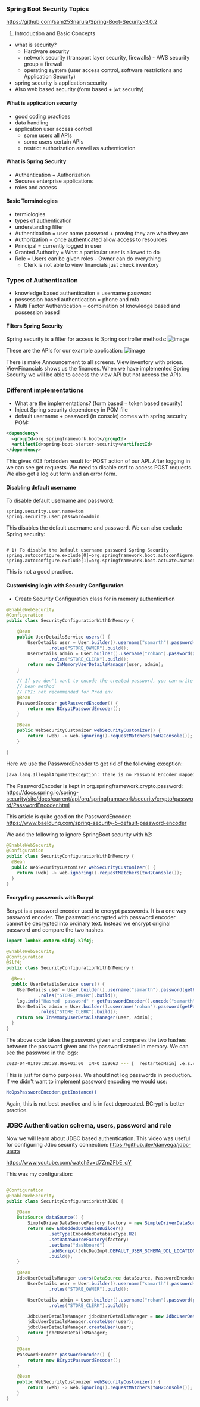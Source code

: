 
### Spring Boot Security Topics
https://github.com/sam253narula/Spring-Boot-Security-3.0.2

1. Introduction and Basic Concepts
- what is security?
    - Hardware security
    - network security (transport layer security, firewalls) - AWS security group = firewall
    - operating system (user access control, software restrictions and Application Security)
- spring security is application security
- Also web based security (form based + jwt security)

#### What is application security
- good coding practices
- data handling
- application user access control
    - some users all APIs
    - some users certain APIs
    - restrict authorization aswell as authentication

#### What is Spring Security
- Authentication + Authorization
- Secures enterprise applications
- roles and access

#### Basic Terminologies
- termiologies
- types of authentication
- understanding filter
- Authentication = user name password + proving they are who they are
- Authorization = once authenticated allow access to resources
- Principal = currently logged in user
- Granted Authority = What a particular user is allowed to do
- Role = Users can be given roles - Owner can do everything
    - Clerk is not able to view financials just check inventory

### Types of Authentication
- knowledge based authentication = username password
- possession based authentication = phone and mfa
- Multi Factor Authentication = combination of knowledge based and possession based


#### Filters Spring Security
Spring security is a filter for access to Spring controller methods:
![image](https://user-images.githubusercontent.com/27693622/227707037-c60ec7b6-cb2c-4cd6-90be-ccc448147150.png)

These are the APIs for our example application:
![image](https://user-images.githubusercontent.com/27693622/227707208-55290641-e049-4076-86f4-820657616164.png)

There is make Announcement to all screens. View inventory with prices. ViewFinancials shows us the finances.
When we have implemented Spring Security we will be able to access the view API but not access the APIs.

### Different implementations
- What are the implementations? (form based + token based security)
- Inject Spring security dependency in POM file
- default username + password (in console) comes with spring security POM:

```xml
<dependency>
  <groupId>org.springframework.boot</groupId>
  <artifactId>spring-boot-starter-security</artifactId>
</dependency>
```

This gives 403 forbidden result for POST action of our API. After logging in we can see get requests.
We need to disable csrf to access POST requests. We also get a log out form and an error form.

#### Disabling default username
To disable default username and password:
```properties
spring.security.user.name=tom
spring.security.user.password=admin
```
This disables the default username and password. We can also exclude Spring security:
```properties

# 1) To disable the Default username password Spring Security 
spring.autoconfigure.exclude[0]=org.springframework.boot.autoconfigure.security.servlet.SecurityAutoConfiguration
spring.autoconfigure.exclude[1]=org.springframework.boot.actuate.autoconfigure.security.servlet.ManagementWebSecurityAutoConfiguration
```
This is not a good practice.

#### Customising login with Security Configuration
- Create Security Configuration class for in memory authentication

```java
@EnableWebSecurity
@Configuration
public class SecurityConfigurationWithInMemory {

    @Bean
    public UserDetailsService users() {
        UserDetails user = User.builder().username("samarth").password(getPasswordEncoder().encode("samarth"))
                .roles("STORE_OWNER").build();
        UserDetails admin = User.builder().username("rohan").password(getPasswordEncoder().encode("rohan"))
                .roles("STORE_CLERK").build();
        return new InMemoryUserDetailsManager(user, admin);
    }

    // If you don't want to encode the created password, you can write the below
    // bean method
    // FYI: not recommended for Prod env
    @Bean
    PasswordEncoder getPasswordEncoder() {
        return new BCryptPasswordEncoder();
    }

    @Bean
    public WebSecurityCustomizer webSecurityCustomizer() {
        return (web) -> web.ignoring().requestMatchers(toH2Console());
    }

}
```
Here we use the PasswordEncoder to get rid of the following exception:
```bash
java.lang.IllegalArgumentException: There is no Password Encoder mapped for the id "null".
```
The PasswordEncoder is kept in org.springframework.crypto.password:
https://docs.spring.io/spring-security/site/docs/current/api/org/springframework/security/crypto/password/PasswordEncoder.html

This article is quite good on the PasswordEncoder:
https://www.baeldung.com/spring-security-5-default-password-encoder

We add the following to ignore SpringBoot security with h2:
```java
@EnableWebSecurity
@Configuration
public class SecurityConfigurationWithInMemory {
  @Bean
  public WebSecurityCustomizer webSecurityCustomizer() {
    return (web) -> web.ignoring().requestMatchers(toH2Console());
  }
}

```


#### Encrypting passwords with Bcrypt
Bcrypt is a password encoder used to encrypt passwords. It is a one way password encoder. The password encrypted with
password encoder cannot be decrypted into ordinary text. Instead we encrypt original password and compare the two hashes.

```java
import lombok.extern.slf4j.Slf4j;

@EnableWebSecurity
@Configuration
@Slf4j
public class SecurityConfigurationWithInMemory {

  @Bean
  public UserDetailsService users() {
    UserDetails user = User.builder().username("samarth").password(getPasswordEncoder().encode("samarth"))
            .roles("STORE_OWNER").build();
    log.info("Hashed  password" + getPasswordEncoder().encode("samarth"));
    UserDetails admin = User.builder().username("rohan").password(getPasswordEncoder().encode("rohan"))
            .roles("STORE_CLERK").build();
    return new InMemoryUserDetailsManager(user, admin);
  }
}
```
The above code takes the password given and compares the two hashes between the password given and the password stored in
memory. We can see the password in the logs:
```bash
2023-04-01T09:38:58.095+01:00  INFO 159663 --- [  restartedMain] .e.s.c.SecurityConfigurationWithInMemory : Hashed  password$2a$10$wy/G.aCMv7TGPjO7eioei.hTV9/XpSvVnfEDua5eN3/EejKRzmYMm
```
This is just for demo purposes. We should not log passwords in production. If we didn't want to implement password encoding
we would use:
```bash
NoOpsPasswordEncoder.getInstance()
```
Again, this is not best practice and is in fact deprecated. BCrypt is better practice.

### JDBC Authentication schema, users, password and role

Now we will learn about JDBC based authentication. This video was useful for configuring Jdbc security connection:
https://github.dev/danvega/jdbc-users

https://www.youtube.com/watch?v=d7ZmZFbE_qY

This was my configuration:
```java

@Configuration
@EnableWebSecurity
public class SecurityConfigurationWithJDBC {

    @Bean
    DataSource dataSource() {
        SimpleDriverDataSourceFactory factory = new SimpleDriverDataSourceFactory();
        return new EmbeddedDatabaseBuilder()
                .setType(EmbeddedDatabaseType.H2)
                .setDataSourceFactory(factory)
                .setName("dashboard")
                .addScript(JdbcDaoImpl.DEFAULT_USER_SCHEMA_DDL_LOCATION)
                .build();
    }

    @Bean
    JdbcUserDetailsManager users(DataSource dataSource, PasswordEncoder encoder) {
		UserDetails user = User.builder().username("samarth").password(passwordEncoder().encode("samarth"))
				.roles("STORE_OWNER").build();

        UserDetails admin = User.builder().username("rohan").password(passwordEncoder().encode("rohan"))
				.roles("STORE_CLERK").build();

        JdbcUserDetailsManager jdbcUserDetailsManager = new JdbcUserDetailsManager(dataSource);
        jdbcUserDetailsManager.createUser(user);
        jdbcUserDetailsManager.createUser(user);
        return jdbcUserDetailsManager;
    }

    @Bean
    PasswordEncoder passwordEncoder() {
        return new BCryptPasswordEncoder();
    }

    @Bean
	public WebSecurityCustomizer webSecurityCustomizer() {
		return (web) -> web.ignoring().requestMatchers(toH2Console());
	}
}

```



